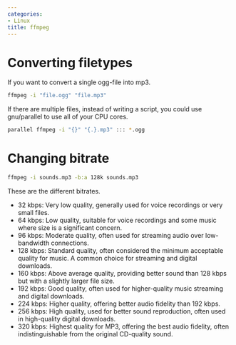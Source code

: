 ```yaml
---
categories:
- Linux
title: ffmpeg
---
```


# Converting filetypes
If you want to convert a single ogg-file into mp3.
```bash
ffmpeg -i "file.ogg" "file.mp3"
```
If there are multiple files, instead of writing a script, you could use gnu/parallel to use all of your CPU cores.
```bash
parallel ffmpeg -i "{}" "{.}.mp3" ::: *.ogg
```
# Changing bitrate

```bash
ffmpeg -i sounds.mp3 -b:a 128k sounds.mp3
```
These are the different bitrates.

- 32 kbps: Very low quality, generally used for voice recordings or very small files.
- 64 kbps: Low quality, suitable for voice recordings and some music where size is a significant concern.
- 96 kbps: Moderate quality, often used for streaming audio over low-bandwidth connections.
- 128 kbps: Standard quality, often considered the minimum acceptable quality for music. A common choice for streaming and digital downloads.
- 160 kbps: Above average quality, providing better sound than 128 kbps but with a slightly larger file size.
- 192 kbps: Good quality, often used for higher-quality music streaming and digital downloads.
- 224 kbps: Higher quality, offering better audio fidelity than 192 kbps.
- 256 kbps: High quality, used for better sound reproduction, often used in high-quality digital downloads.
- 320 kbps: Highest quality for MP3, offering the best audio fidelity, often indistinguishable from the original CD-quality sound.

